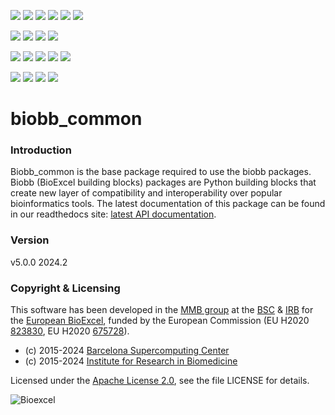[![](https://img.shields.io/github/v/tag/bioexcel/biobb_common?label=Version)](https://GitHub.com/bioexcel/biobb_common/tags/)
[![](https://img.shields.io/pypi/v/biobb-common.svg?label=Pypi)](https://pypi.python.org/pypi/biobb-common/)
[![](https://img.shields.io/conda/vn/bioconda/biobb_common?label=Conda)](https://anaconda.org/bioconda/biobb_common)
[![](https://img.shields.io/conda/dn/bioconda/biobb_common?label=Conda%20Downloads)](https://anaconda.org/bioconda/biobb_common)
[![](https://img.shields.io/badge/Docker-Quay.io-blue)](https://quay.io/repository/biocontainers/biobb_common?tab=tags)
[![](https://img.shields.io/badge/Singularity-GalaxyProject-blue)](https://depot.galaxyproject.org/singularity/biobb_common:5.0.0--pyhdfd78af_0)

[![](https://img.shields.io/badge/OS-Unix%20%7C%20MacOS-blue)]()
[![](https://img.shields.io/pypi/pyversions/biobb-common.svg?label=Python%20Versions)]()
[![](https://img.shields.io/badge/License-Apache%202.0-blue.svg)](https://opensource.org/licenses/Apache-2.0)
[![](https://img.shields.io/badge/Open%20Source%3f-Yes!-blue)]()

[![](https://readthedocs.org/projects/biobb-common/badge/?version=latest&label=Docs)](https://biobb-common.readthedocs.io/en/latest/?badge=latest)
[![](https://img.shields.io/website?down_message=Offline&label=Biobb%20Website&up_message=Online&url=https%3A%2F%2Fmmb.irbbarcelona.org%2Fbiobb%2F)]()
[![](https://img.shields.io/badge/Youtube-tutorials-blue?logo=youtube&logoColor=red)](https://www.youtube.com/@BioExcelCoE/search?query=biobb)
[![](https://zenodo.org/badge/DOI/10.1038/s41597-019-0177-4.svg)](https://doi.org/10.1038/s41597-019-0177-4)
[![](https://img.shields.io/endpoint?color=brightgreen&url=https%3A%2F%2Fapi.juleskreuer.eu%2Fcitation-badge.php%3Fshield%26doi%3D10.1038%2Fs41597-019-0177-4)](https://www.nature.com/articles/s41597-019-0177-4#citeas)

[![](https://img.shields.io/badge/Tests-Passing-brightgreen)]()
[![](https://img.shields.io/badge/Coverage-90%25-brightgreen)]()
[![](https://img.shields.io/github/last-commit/bioexcel/biobb_common?label=Last%20Commit)]()
[![](https://img.shields.io/github/issues/bioexcel/biobb_common.svg?color=brightgreen&label=Issues)](https://GitHub.com/bioexcel/biobb_common/issues/)



# biobb_common

### Introduction
Biobb_common is the base package required to use the biobb
packages.
Biobb (BioExcel building blocks) packages are Python building blocks that
create new layer of compatibility and interoperability over popular
bioinformatics tools.
The latest documentation of this package can be found in our readthedocs site:
[latest API documentation](http://biobb-common.readthedocs.io/en/latest/).

### Version
v5.0.0 2024.2

### Copyright & Licensing
This software has been developed in the [MMB group](http://mmb.irbbarcelona.org) at the [BSC](http://www.bsc.es/) & [IRB](https://www.irbbarcelona.org/) for the [European BioExcel](http://bioexcel.eu/), funded by the European Commission (EU H2020 [823830](http://cordis.europa.eu/projects/823830), EU H2020 [675728](http://cordis.europa.eu/projects/675728)).

* (c) 2015-2024 [Barcelona Supercomputing Center](https://www.bsc.es/)
* (c) 2015-2024 [Institute for Research in Biomedicine](https://www.irbbarcelona.org/)

Licensed under the
[Apache License 2.0](https://www.apache.org/licenses/LICENSE-2.0), see the file LICENSE for details.

![](https://bioexcel.eu/wp-content/uploads/2019/04/Bioexcell_logo_1080px_transp.png "Bioexcel")
